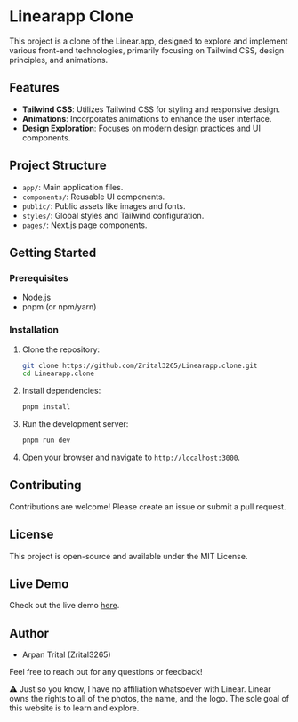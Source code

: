 # Linearapp Clone

This project is a clone of the Linear.app, designed to explore and implement various front-end technologies, primarily focusing on Tailwind CSS, design principles, and animations.

## Features

- **Tailwind CSS**: Utilizes Tailwind CSS for styling and responsive design.
- **Animations**: Incorporates animations to enhance the user interface.
- **Design Exploration**: Focuses on modern design practices and UI components.

## Project Structure

- `app/`: Main application files.
- `components/`: Reusable UI components.
- `public/`: Public assets like images and fonts.
- `styles/`: Global styles and Tailwind configuration.
- `pages/`: Next.js page components.

## Getting Started

### Prerequisites

- Node.js
- pnpm (or npm/yarn)

### Installation

1. Clone the repository:
    ```sh
    git clone https://github.com/Zrital3265/Linearapp.clone.git
    cd Linearapp.clone
    ```

2. Install dependencies:
    ```sh
    pnpm install
    ```

3. Run the development server:
    ```sh
    pnpm run dev
    ```

4. Open your browser and navigate to `http://localhost:3000`.

## Contributing

Contributions are welcome! Please create an issue or submit a pull request.

## License

This project is open-source and available under the MIT License.

## Live Demo

Check out the live demo [here](https://linearapp-clone-ruby.vercel.app).

## Author

- Arpan Trital (Zrital3265)

Feel free to reach out for any questions or feedback!

⚠️ Just so you know, I have no affiliation whatsoever with Linear. Linear owns the rights to all of the photos, the name, and the logo. The sole goal of this website is to learn and explore.
